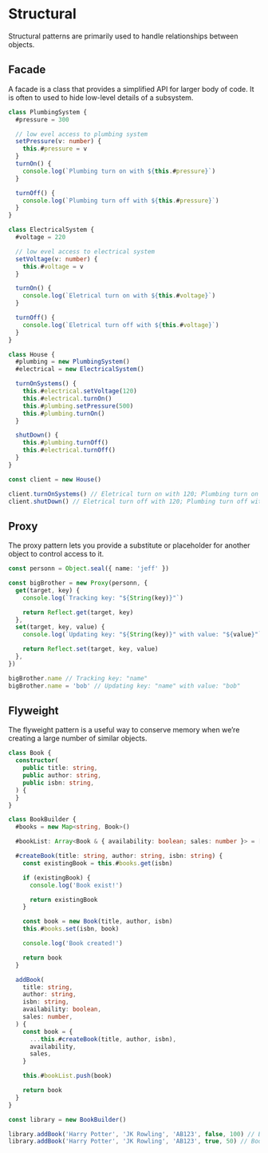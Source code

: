 # Structural

Structural patterns are primarily used to handle relationships between objects.

## Facade

A facade is a class that provides a simplified API for larger body of code. It is often to used to hide low-level details of a subsystem.

```ts ignore
class PlumbingSystem {
  #pressure = 300

  // low evel access to plumbing system
  setPressure(v: number) {
    this.#pressure = v
  }
  turnOn() {
    console.log(`Plumbing turn on with ${this.#pressure}`)
  }

  turnOff() {
    console.log(`Plumbing turn off with ${this.#pressure}`)
  }
}

class ElectricalSystem {
  #voltage = 220

  // low evel access to electrical system
  setVoltage(v: number) {
    this.#voltage = v
  }

  turnOn() {
    console.log(`Eletrical turn on with ${this.#voltage}`)
  }

  turnOff() {
    console.log(`Eletrical turn off with ${this.#voltage}`)
  }
}

class House {
  #plumbing = new PlumbingSystem()
  #electrical = new ElectricalSystem()

  turnOnSystems() {
    this.#electrical.setVoltage(120)
    this.#electrical.turnOn()
    this.#plumbing.setPressure(500)
    this.#plumbing.turnOn()
  }

  shutDown() {
    this.#plumbing.turnOff()
    this.#electrical.turnOff()
  }
}

const client = new House()

client.turnOnSystems() // Eletrical turn on with 120; Plumbing turn on with 500
client.shutDown() // Eletrical turn off with 120; Plumbing turn off with 500
```

## Proxy

The proxy pattern lets you provide a substitute or placeholder for another object to control access to it.

```ts ignore
const personn = Object.seal({ name: 'jeff' })

const bigBrother = new Proxy(personn, {
  get(target, key) {
    console.log(`Tracking key: "${String(key)}"`)

    return Reflect.get(target, key)
  },
  set(target, key, value) {
    console.log(`Updating key: "${String(key)}" with value: "${value}"`)

    return Reflect.set(target, key, value)
  },
})

bigBrother.name // Tracking key: "name"
bigBrother.name = 'bob' // Updating key: "name" with value: "bob"
```

## Flyweight

The flyweight pattern is a useful way to conserve memory when we’re creating a large number of similar objects.

```ts ignore
class Book {
  constructor(
    public title: string,
    public author: string,
    public isbn: string,
  ) {
  }
}

class BookBuilder {
  #books = new Map<string, Book>()

  #bookList: Array<Book & { availability: boolean; sales: number }> = []

  #createBook(title: string, author: string, isbn: string) {
    const existingBook = this.#books.get(isbn)

    if (existingBook) {
      console.log('Book exist!')

      return existingBook
    }

    const book = new Book(title, author, isbn)
    this.#books.set(isbn, book)

    console.log('Book created!')

    return book
  }

  addBook(
    title: string,
    author: string,
    isbn: string,
    availability: boolean,
    sales: number,
  ) {
    const book = {
      ...this.#createBook(title, author, isbn),
      availability,
      sales,
    }

    this.#bookList.push(book)

    return book
  }
}

const library = new BookBuilder()

library.addBook('Harry Potter', 'JK Rowling', 'AB123', false, 100) // Book created!
library.addBook('Harry Potter', 'JK Rowling', 'AB123', true, 50) // Book exist!
```
